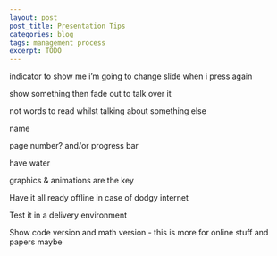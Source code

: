 ```yaml
---
layout: post
post_title: Presentation Tips
categories: blog
tags: management process
excerpt: TODO
---
```


indicator to show me i’m going to change slide when i press again

show something then fade out to talk over it

not words to read whilst talking about something else

name

page number? and/or progress bar

have water

graphics & animations are the key

Have it all ready offline in case of dodgy internet

Test it in a delivery environment

Show code version and math version - this is more for online stuff and papers maybe
